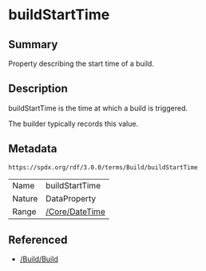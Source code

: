 <!-- Automatically generated by spec-parser v2.3.0 on 2024-07-09T17:43:37.025898+00:00 -->
<!-- SPDX-License-Identifier: Community-Spec-1.0 -->

# buildStartTime

## Summary

Property describing the start time of a build.


## Description

buildStartTime is the time at which a build is triggered.

The builder typically records this value.


## Metadata

`https://spdx.org/rdf/3.0.0/terms/Build/buildStartTime`


| | |
|---|---|
| Name | buildStartTime |
| Nature | DataProperty |
| Range | [/Core/DateTime](../../Core/Datatypes/DateTime.md) |




## Referenced

- [/Build/Build](../../Build/Classes/Build.md)

